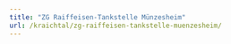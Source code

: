 ```yaml
---
title: "ZG Raiffeisen-Tankstelle Münzesheim"
url: /kraichtal/zg-raiffeisen-tankstelle-muenzesheim/
---
```


